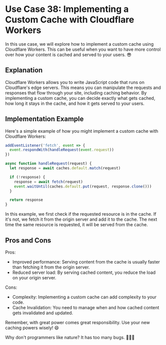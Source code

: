 # Use Case 38: Implementing a Custom Cache with Cloudflare Workers

In this use case, we will explore how to implement a custom cache using Cloudflare Workers. This can be useful when you want to have more control over how your content is cached and served to your users. 😎

## Explanation

Cloudflare Workers allows you to write JavaScript code that runs on Cloudflare's edge servers. This means you can manipulate the requests and responses that flow through your site, including caching behavior. By implementing a custom cache, you can decide exactly what gets cached, how long it stays in the cache, and how it gets served to your users.

## Implementation Example

Here's a simple example of how you might implement a custom cache with Cloudflare Workers:

```javascript
addEventListener('fetch', event => {
  event.respondWith(handleRequest(event.request))
})

async function handleRequest(request) {
  let response = await caches.default.match(request)

  if (!response) {
    response = await fetch(request)
    event.waitUntil(caches.default.put(request, response.clone()))
  }

  return response
}
```

In this example, we first check if the requested resource is in the cache. If it's not, we fetch it from the origin server and add it to the cache. The next time the same resource is requested, it will be served from the cache.

## Pros and Cons

Pros:
- Improved performance: Serving content from the cache is usually faster than fetching it from the origin server.
- Reduced server load: By serving cached content, you reduce the load on your origin server.

Cons:
- Complexity: Implementing a custom cache can add complexity to your code.
- Cache Invalidation: You need to manage when and how cached content gets invalidated and updated.

Remember, with great power comes great responsibility. Use your new caching powers wisely! 😄

Why don't programmers like nature? It has too many bugs. 🐛🐞🐜